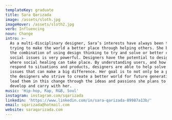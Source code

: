 ```yaml
---
templateKey: graduate
title: Sara Qarizada
image: /assets/sloth.jpg
imageHover: /assets/sloth2.jpg
verb: Influencing
noun: Change
intro: >-
  As a multi-disciplinary designer, Sara’s interests have always been tied to
  trying to make the world a better place through helping others. She believes
  the combination of using design thinking to try and solve or better combat
  social issues is very powerful. Designers have the potential to design spaces
  where social healing can take place. By understanding users, and how they
  respond to situations and products, designers are able to help solve minor
  issues that can make a big difference. Her goal is to not only be a part of
  the designers who strive to create a better world for future generations, but
  lead them in this change through the ideas and passions she plans to further
  develop and carry with her. 
music: 'Hip-hop, Rap, R&B, Soul'
instagram: instagram.com/sqarizada
linkedin: 'https://www.linkedin.com/in/sara-qarizada-89987a13b/'
email: sqarizada@hotmail.com
website: saraqarizada.com
---
```


